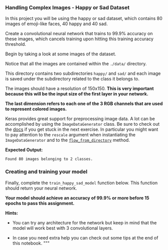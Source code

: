 ### Handling Complex Images - Happy or Sad Dataset


In this project you will be using the happy or sad dataset, which contains 80 images of emoji-like faces, 40 happy and 40 sad.

Create a convolutional neural network that trains to 99.9% accuracy on these images,  which cancels training upon hitting this training accuracy threshold.

Begin by taking a look at some images of the dataset.

Notice that all the images are contained within the `./data/` directory.

This directory contains two subdirectories `happy/` and `sad/` and each image is saved under the subdirectory related to the class it belongs to.

The images should have a resolution of 150x150. **This is very important because this will be the input size of the first layer in your network.**

**The last dimension refers to each one of the 3 RGB channels that are used to represent colored images.**

Keras provides great support for preprocessing image data. A lot can be accomplished by using the `ImageDataGenerator` class. Be sure to check out the [docs](https://www.tensorflow.org/api_docs/python/tf/keras/preprocessing/image/ImageDataGenerator) if you get stuck in the next exercise. In particular you might want to pay attention to the `rescale` argument when instantiating the `ImageDataGenerator` and to the [`flow_from_directory`](https://www.tensorflow.org/api_docs/python/tf/keras/preprocessing/image/ImageDataGenerator#flow_from_directory) method.

**Expected Output:**
```
Found 80 images belonging to 2 classes.
```

### Creating and training your model

Finally, complete the `train_happy_sad_model` function below. This function should return your  neural network.

**Your model should achieve an accuracy of 99.9% or more before 15 epochs to pass this assignment.**

**Hints:**
- You can try any architecture for the network but keep in mind that the model will work best with 3 convolutional layers.


- In case you need extra help you can check out some tips at the end of this notebook.
"""
